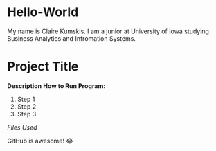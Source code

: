 # Hello-World

My name is Claire Kumskis. I am a junior at University of Iowa studying Business Analytics and Infromation Systems.

# Project Title
**Description**
**How to Run Program:**
1. Step 1
2. Step 2
3. Step 3

*Files Used*

GitHub is awesome! :joy:
